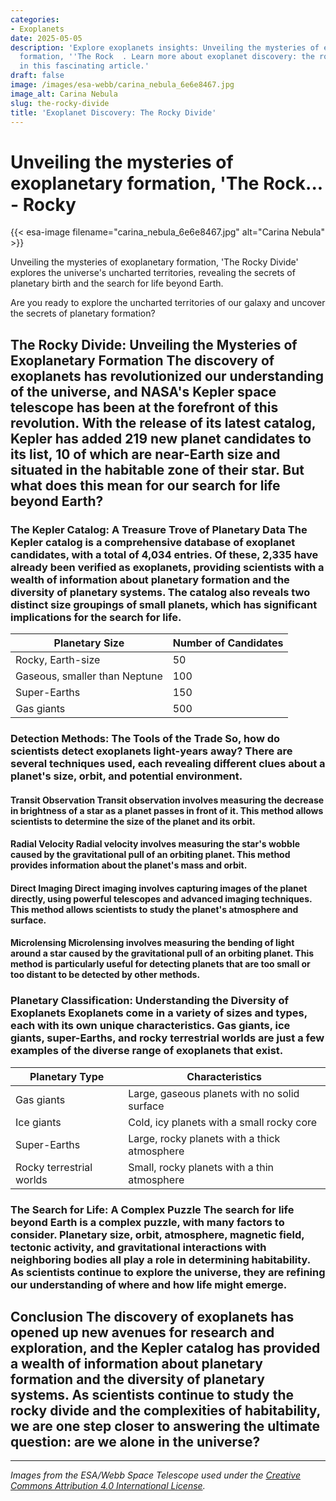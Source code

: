 ```yaml
---
categories:
- Exoplanets
date: 2025-05-05
description: 'Explore exoplanets insights: Unveiling the mysteries of exoplanetary
  formation, ''The Rock  . Learn more about exoplanet discovery: the rocky divide
  in this fascinating article.'
draft: false
image: /images/esa-webb/carina_nebula_6e6e8467.jpg
image_alt: Carina Nebula
slug: the-rocky-divide
title: 'Exoplanet Discovery: The Rocky Divide'
---
```


# Unveiling the mysteries of exoplanetary formation, 'The Rock... - Rocky
{{< esa-image filename="carina_nebula_6e6e8467.jpg" alt="Carina Nebula" >}}



Unveiling the mysteries of exoplanetary formation, 'The Rocky Divide' explores the universe's uncharted territories, revealing the secrets of planetary birth and the search for life beyond Earth.

Are you ready to explore the uncharted territories of our galaxy and uncover the secrets of planetary formation?

 ## The Rocky Divide: Unveiling the Mysteries of Exoplanetary Formation The discovery of exoplanets has revolutionized our understanding of the universe, and NASA's Kepler space telescope has been at the forefront of this revolution. With the release of its latest catalog, Kepler has added 219 new planet candidates to its list, 10 of which are near-Earth size and situated in the habitable zone of their star. But what does this mean for our search for life beyond Earth?

 ### The Kepler Catalog: A Treasure Trove of Planetary Data The Kepler catalog is a comprehensive database of exoplanet candidates, with a total of 4,034 entries. Of these, 2,335 have already been verified as exoplanets, providing scientists with a wealth of information about planetary formation and the diversity of planetary systems. The catalog also reveals two distinct size groupings of small planets, which has significant implications for the search for life.

 | **Planetary Size** | **Number of Candidates** |
| --- | --- |
| Rocky, Earth-size | 50 |
| Gaseous, smaller than Neptune | 100 |
| Super-Earths | 150 |
| Gas giants | 500 | ### The Rocky Divide: Two Distinct Planetary Populations Researchers have found a clean division in the sizes of rocky, Earth-size [planets](/blog/[exoplanets](/blog/exoplanets-and-the-search-for-life-beyond-our-solar-system/solar-system/)-and-the-quest-for-life-an-exploration-beyond-our-/) and gaseous planets smaller than Neptune. This suggests that nature commonly makes rocky planets up to about 75% bigger than Earth, but about half take on a small amount of hydrogen and helium gas that dramatically swells their size. This divide has significant implications for our understanding of planetary formation and the potential for life.

 ### Detection Methods: The Tools of the Trade So, how do scientists detect exoplanets light-years away? There are several techniques used, each revealing different clues about a planet's size, orbit, and potential environment.

 #### Transit Observation Transit observation involves measuring the decrease in brightness of a star as a planet passes in front of it. This method allows scientists to determine the size of the planet and its orbit.

 #### Radial Velocity Radial velocity involves measuring the star's wobble caused by the gravitational pull of an orbiting planet. This method provides information about the planet's mass and orbit.

 #### Direct Imaging Direct imaging involves capturing images of the planet directly, using powerful telescopes and advanced imaging techniques. This method allows scientists to study the planet's atmosphere and surface.

 #### Microlensing Microlensing involves measuring the bending of light around a star caused by the gravitational pull of an orbiting planet. This method is particularly useful for detecting planets that are too small or too distant to be detected by other methods.

 ### Planetary Classification: Understanding the Diversity of Exoplanets Exoplanets come in a variety of sizes and types, each with its own unique characteristics. Gas giants, ice giants, super-Earths, and rocky terrestrial worlds are just a few examples of the diverse range of exoplanets that exist.

 | **Planetary Type** | **Characteristics** |
| --- | --- |
| Gas giants | Large, gaseous planets with no solid surface |
| Ice giants | Cold, icy planets with a small rocky core |
| Super-Earths | Large, rocky planets with a thick atmosphere |
| Rocky terrestrial worlds | Small, rocky planets with a thin atmosphere | ### Habitability: The Goldilocks Zone Habitability is a critical factor in the search for life beyond Earth. The habitable zone, also known as the Goldilocks zone, is the region around a star where conditions are neither too hot nor too cold for liquid water to exist. This zone is crucial for life as we know it, and scientists are eager to identify [exoplanets](/blog/exoplanets-and-the-search-for-life-beyond-earth) that fall within this zone.

 ### The Search for Life: A Complex Puzzle The search for life beyond Earth is a complex puzzle, with many factors to consider. Planetary size, orbit, atmosphere, magnetic field, tectonic activity, and gravitational interactions with neighboring bodies all play a role in determining habitability. As scientists continue to explore the universe, they are refining our understanding of where and how life might emerge.

 ## Conclusion The discovery of exoplanets has opened up new avenues for research and exploration, and the Kepler catalog has provided a wealth of information about planetary formation and the diversity of planetary systems. As scientists continue to study the rocky divide and the complexities of habitability, we are one step closer to answering the ultimate question: are we alone in the universe?

---

*Images from the ESA/Webb Space Telescope used under the [Creative Commons Attribution 4.0 International License](https://creativecommons.org/licenses/by/4.0).*